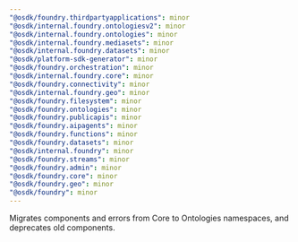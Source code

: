 ```yaml
---
"@osdk/foundry.thirdpartyapplications": minor
"@osdk/internal.foundry.ontologiesv2": minor
"@osdk/internal.foundry.ontologies": minor
"@osdk/internal.foundry.mediasets": minor
"@osdk/internal.foundry.datasets": minor
"@osdk/platform-sdk-generator": minor
"@osdk/foundry.orchestration": minor
"@osdk/internal.foundry.core": minor
"@osdk/foundry.connectivity": minor
"@osdk/internal.foundry.geo": minor
"@osdk/foundry.filesystem": minor
"@osdk/foundry.ontologies": minor
"@osdk/foundry.publicapis": minor
"@osdk/foundry.aipagents": minor
"@osdk/foundry.functions": minor
"@osdk/foundry.datasets": minor
"@osdk/internal.foundry": minor
"@osdk/foundry.streams": minor
"@osdk/foundry.admin": minor
"@osdk/foundry.core": minor
"@osdk/foundry.geo": minor
"@osdk/foundry": minor
---
```


Migrates components and errors from Core to Ontologies namespaces, and deprecates old components.
